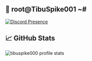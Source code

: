 ## 💖 root@TibuSpike001 ~#

[![Discord Presence](https://lanyard.cnrad.dev/api/618513315718627328)](https://discord.com/users/618513315718627328)

## &#x1f4c8; GitHub Stats


![tibuspike000 profile stats](https://github-readme-stats.vercel.app/api?username=tibuspike000&show_icons=true&theme=merko)

